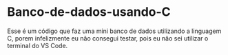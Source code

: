# Banco-de-dados-usando-C
Esse é um código que faz uma mini banco de dados utilizando a linguagem C, porem infelizmente eu não consegui testar, pois eu não sei utilizar o terminal do VS Code.
